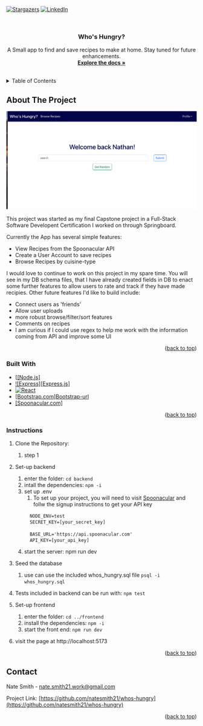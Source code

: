 <!-- Improved compatibility of back to top link: See: https://github.com/othneildrew/Best-README-Template/pull/73 -->
<a id="readme-top"></a>

<!-- PROJECT SHIELDS -->
<!--
*** I'm using markdown "reference style" links for readability.
*** Reference links are enclosed in brackets [ ] instead of parentheses ( ).
*** See the bottom of this document for the declaration of the reference variables
*** for contributors-url, forks-url, etc. This is an optional, concise syntax you may use.
*** https://www.markdownguide.org/basic-syntax/#reference-style-links
-->

[![Stargazers][stars-shield]][stars-url]
[![LinkedIn][linkedin-shield]][linkedin-url]



<!-- PROJECT LOGO -->
<br />
<div align="center">
  <a href="https://github.com/natesmith21/whos-hungry">
    <!-- <img src="images/logo.png" alt="Logo" width="80" height="80"> -->
  </a>

<h3 align="center">Who's Hungry?</h3>

  <p align="center">
    A Small app to find and save recipes to make at home. Stay tuned for future enhancements.
    <br />
    <a href="https://github.com/natesmith21/whos-hungry"><strong>Explore the docs »</strong></a>
    <br />
    <br />
</div>



<!-- TABLE OF CONTENTS -->
<details>
  <summary>Table of Contents</summary>
  <ol>
    <li>
      <a href="#about-the-project">About The Project</a>
      <ul>
        <li><a href="#built-with">Built With</a></li>
      </ul>
    </li>
    <li><a href="#contact">Contact</a></li>
  </ol>
</details>



<!-- ABOUT THE PROJECT -->
## About The Project

[![Product Name Screen Shot][product-screenshot]](https://example.com)

This project was started as my final Capstone project in a Full-Stack Software Developent Certification I worked on through Springboard. 

Currently the App has several simple features: 

* View Recipes from the Spoonacular API
* Create a User Account to save recipes 
* Browse Recipes by cuisine-type 

I would love to continue to work on this project in my spare time. You will see in my DB schema files, that I have already created fields in DB to enact some further features to allow users to rate and track if they have made recipies. Other future features I'd like to build include: 

* Connect users as 'friends' 
* Allow user uploads 
* more robust browse/filter/sort features
* Comments on recipes
* I am curious if I could use regex to help me work with the information coming from API and improve some UI 


<!-- Here's a blank template to get started. To avoid retyping too much info, do a search and replace with your text editor for the following: `github_username`, `repo_name`, `twitter_handle`, `linkedin_username`, `email_client`, `email`, `project_title`, `project_description`, `project_license` -->

<p align="right">(<a href="#readme-top">back to top</a>)</p>



### Built With

* [[[Node.js]][Nodejs-url]
* [![Express][Express.js]][Express-url]
* [![React][React.js]][React-url]
* [[Bootstrap.com]][Bootstrap-url]
* [[Spoonacular.com]][Spoonacular-url]

<p align="right">(<a href="#readme-top">back to top</a>)</p>

### Instructions

1. Clone the Repository: 
   1. step 1


2. Set-up backend
   1. enter the folder: `cd backend`
   2. intall the dependencies: `npm -i`
   3. set up .env 
      1. To set up your project, you will need to visit [Spoonacular][Spoonacular-url] and follw the signup instructions to get your API key 
        ```
          NODE_ENV=test
          SECRET_KEY=[your_secret_key]

          BASE_URL='https://api.spoonacular.com'
          API_KEY=[your_api_key] 
        ```
   4. start the server: npm run dev


3. Seed the database
   1. use can use the included whos_hungry.sql file `psql -i whos_hungry.sql`


4. Tests included in backend can be run with: `npm test`


5. Set-up frontend
   1. enter the folder: `cd ../frontend`
   2. install the dependencies: `npm -i`
   3. start the front end: `npm run dev`


6. visit the page at http://localhost:5173

<p align="right">(<a href="#readme-top">back to top</a>)</p>



<!-- CONTACT -->
## Contact

Nate Smith - nate.smith21.work@gmail.com

Project Link: [https://github.com/natesmith21/whos-hungry](https://github.com/natesmith21/whos-hungry)

<p align="right">(<a href="#readme-top">back to top</a>)</p>



<!-- MARKDOWN LINKS & IMAGES -->
<!-- https://www.markdownguide.org/basic-syntax/#reference-style-links -->
[forks-shield]: https://img.shields.io/github/forks/natesmith21[/whos-hungry.svg?style=for-the-badge
[forks-url]: https://github.com/natesmith21/whos-hungry/network/members
[stars-shield]: https://img.shields.io/github/stars/natesmith21[/whos-hungry.svg?style=for-the-badge
[stars-url]: https://github.com/natesmith21/whos-hungry/stargazers
[linkedin-shield]: https://img.shields.io/badge/-LinkedIn-black.svg?style=for-the-badge&logo=linkedin&colorB=555
[linkedin-url]: https://linkedin.com/in/nathan-smith-08a805a4
[product-screenshot]: images/whos-hungry-home.png
[React.js]: https://img.shields.io/badge/React-20232A?style=for-the-badge&logo=react&logoColor=61DAFB
[React-url]: https://reactjs.org/
[Bootstrap.com]: https://img.shields.io/badge/Bootstrap-563D7C?style=for-the-badge&logo=bootstrap&logoColor=white
[Bootstrap-url]: https://getbootstrap.com
[Express-url]: https://expressjs.com
[Spoonacular-url]: https://spoonacular.com/
[Nodejs-url]: https://nodejs.org/en